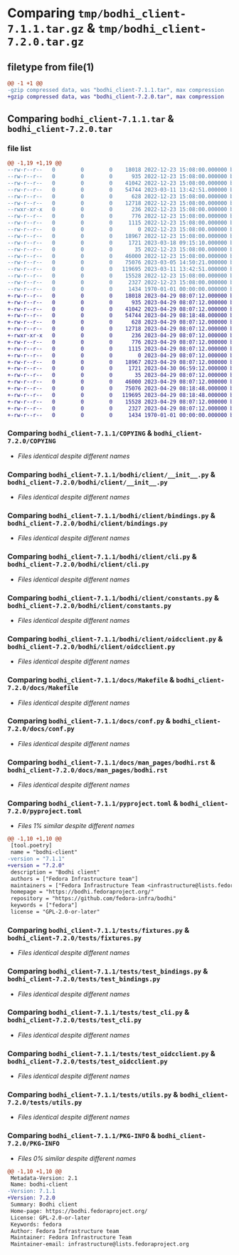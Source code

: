 # Comparing `tmp/bodhi_client-7.1.1.tar.gz` & `tmp/bodhi_client-7.2.0.tar.gz`

## filetype from file(1)

```diff
@@ -1 +1 @@
-gzip compressed data, was "bodhi_client-7.1.1.tar", max compression
+gzip compressed data, was "bodhi_client-7.2.0.tar", max compression
```

## Comparing `bodhi_client-7.1.1.tar` & `bodhi_client-7.2.0.tar`

### file list

```diff
@@ -1,19 +1,19 @@
--rw-r--r--   0        0        0    18018 2022-12-23 15:08:00.000000 bodhi_client-7.1.1/COPYING
--rw-r--r--   0        0        0      935 2022-12-23 15:08:00.000000 bodhi_client-7.1.1/bodhi/client/__init__.py
--rw-r--r--   0        0        0    41042 2022-12-23 15:08:00.000000 bodhi_client-7.1.1/bodhi/client/bindings.py
--rw-r--r--   0        0        0    54744 2023-03-11 13:42:51.000000 bodhi_client-7.1.1/bodhi/client/cli.py
--rw-r--r--   0        0        0      628 2022-12-23 15:08:00.000000 bodhi_client-7.1.1/bodhi/client/constants.py
--rw-r--r--   0        0        0    12718 2022-12-23 15:08:00.000000 bodhi_client-7.1.1/bodhi/client/oidcclient.py
--rwxr-xr-x   0        0        0      236 2022-12-23 15:08:00.000000 bodhi_client-7.1.1/bodhi-client.bash
--rw-r--r--   0        0        0      776 2022-12-23 15:08:00.000000 bodhi_client-7.1.1/docs/Makefile
--rw-r--r--   0        0        0     1115 2022-12-23 15:08:00.000000 bodhi_client-7.1.1/docs/conf.py
--rw-r--r--   0        0        0        0 2022-12-23 15:08:00.000000 bodhi_client-7.1.1/docs/index.rst
--rw-r--r--   0        0        0    18967 2022-12-23 15:08:00.000000 bodhi_client-7.1.1/docs/man_pages/bodhi.rst
--rw-r--r--   0        0        0     1721 2023-03-18 09:15:10.000000 bodhi_client-7.1.1/pyproject.toml
--rw-r--r--   0        0        0       35 2022-12-23 15:08:00.000000 bodhi_client-7.1.1/tests/__init__.py
--rw-r--r--   0        0        0    46000 2022-12-23 15:08:00.000000 bodhi_client-7.1.1/tests/fixtures.py
--rw-r--r--   0        0        0    75076 2023-03-05 14:50:21.000000 bodhi_client-7.1.1/tests/test_bindings.py
--rw-r--r--   0        0        0   119695 2023-03-11 13:42:51.000000 bodhi_client-7.1.1/tests/test_cli.py
--rw-r--r--   0        0        0    15528 2022-12-23 15:08:00.000000 bodhi_client-7.1.1/tests/test_oidcclient.py
--rw-r--r--   0        0        0     2327 2022-12-23 15:08:00.000000 bodhi_client-7.1.1/tests/utils.py
--rw-r--r--   0        0        0     1434 1970-01-01 00:00:00.000000 bodhi_client-7.1.1/PKG-INFO
+-rw-r--r--   0        0        0    18018 2023-04-29 08:07:12.000000 bodhi_client-7.2.0/COPYING
+-rw-r--r--   0        0        0      935 2023-04-29 08:07:12.000000 bodhi_client-7.2.0/bodhi/client/__init__.py
+-rw-r--r--   0        0        0    41042 2023-04-29 08:07:12.000000 bodhi_client-7.2.0/bodhi/client/bindings.py
+-rw-r--r--   0        0        0    54744 2023-04-29 08:18:48.000000 bodhi_client-7.2.0/bodhi/client/cli.py
+-rw-r--r--   0        0        0      628 2023-04-29 08:07:12.000000 bodhi_client-7.2.0/bodhi/client/constants.py
+-rw-r--r--   0        0        0    12718 2023-04-29 08:07:12.000000 bodhi_client-7.2.0/bodhi/client/oidcclient.py
+-rwxr-xr-x   0        0        0      236 2023-04-29 08:07:12.000000 bodhi_client-7.2.0/bodhi-client.bash
+-rw-r--r--   0        0        0      776 2023-04-29 08:07:12.000000 bodhi_client-7.2.0/docs/Makefile
+-rw-r--r--   0        0        0     1115 2023-04-29 08:07:12.000000 bodhi_client-7.2.0/docs/conf.py
+-rw-r--r--   0        0        0        0 2023-04-29 08:07:12.000000 bodhi_client-7.2.0/docs/index.rst
+-rw-r--r--   0        0        0    18967 2023-04-29 08:07:12.000000 bodhi_client-7.2.0/docs/man_pages/bodhi.rst
+-rw-r--r--   0        0        0     1721 2023-04-30 06:59:12.000000 bodhi_client-7.2.0/pyproject.toml
+-rw-r--r--   0        0        0       35 2023-04-29 08:07:12.000000 bodhi_client-7.2.0/tests/__init__.py
+-rw-r--r--   0        0        0    46000 2023-04-29 08:07:12.000000 bodhi_client-7.2.0/tests/fixtures.py
+-rw-r--r--   0        0        0    75076 2023-04-29 08:18:48.000000 bodhi_client-7.2.0/tests/test_bindings.py
+-rw-r--r--   0        0        0   119695 2023-04-29 08:18:48.000000 bodhi_client-7.2.0/tests/test_cli.py
+-rw-r--r--   0        0        0    15528 2023-04-29 08:07:12.000000 bodhi_client-7.2.0/tests/test_oidcclient.py
+-rw-r--r--   0        0        0     2327 2023-04-29 08:07:12.000000 bodhi_client-7.2.0/tests/utils.py
+-rw-r--r--   0        0        0     1434 1970-01-01 00:00:00.000000 bodhi_client-7.2.0/PKG-INFO
```

### Comparing `bodhi_client-7.1.1/COPYING` & `bodhi_client-7.2.0/COPYING`

 * *Files identical despite different names*

### Comparing `bodhi_client-7.1.1/bodhi/client/__init__.py` & `bodhi_client-7.2.0/bodhi/client/__init__.py`

 * *Files identical despite different names*

### Comparing `bodhi_client-7.1.1/bodhi/client/bindings.py` & `bodhi_client-7.2.0/bodhi/client/bindings.py`

 * *Files identical despite different names*

### Comparing `bodhi_client-7.1.1/bodhi/client/cli.py` & `bodhi_client-7.2.0/bodhi/client/cli.py`

 * *Files identical despite different names*

### Comparing `bodhi_client-7.1.1/bodhi/client/constants.py` & `bodhi_client-7.2.0/bodhi/client/constants.py`

 * *Files identical despite different names*

### Comparing `bodhi_client-7.1.1/bodhi/client/oidcclient.py` & `bodhi_client-7.2.0/bodhi/client/oidcclient.py`

 * *Files identical despite different names*

### Comparing `bodhi_client-7.1.1/docs/Makefile` & `bodhi_client-7.2.0/docs/Makefile`

 * *Files identical despite different names*

### Comparing `bodhi_client-7.1.1/docs/conf.py` & `bodhi_client-7.2.0/docs/conf.py`

 * *Files identical despite different names*

### Comparing `bodhi_client-7.1.1/docs/man_pages/bodhi.rst` & `bodhi_client-7.2.0/docs/man_pages/bodhi.rst`

 * *Files identical despite different names*

### Comparing `bodhi_client-7.1.1/pyproject.toml` & `bodhi_client-7.2.0/pyproject.toml`

 * *Files 1% similar despite different names*

```diff
@@ -1,10 +1,10 @@
 [tool.poetry]
 name = "bodhi-client"
-version = "7.1.1"
+version = "7.2.0"
 description = "Bodhi client"
 authors = ["Fedora Infrastructure team"]
 maintainers = ["Fedora Infrastructure Team <infrastructure@lists.fedoraproject.org>"]
 homepage = "https://bodhi.fedoraproject.org/"
 repository = "https://github.com/fedora-infra/bodhi"
 keywords = ["fedora"]
 license = "GPL-2.0-or-later"
```

### Comparing `bodhi_client-7.1.1/tests/fixtures.py` & `bodhi_client-7.2.0/tests/fixtures.py`

 * *Files identical despite different names*

### Comparing `bodhi_client-7.1.1/tests/test_bindings.py` & `bodhi_client-7.2.0/tests/test_bindings.py`

 * *Files identical despite different names*

### Comparing `bodhi_client-7.1.1/tests/test_cli.py` & `bodhi_client-7.2.0/tests/test_cli.py`

 * *Files identical despite different names*

### Comparing `bodhi_client-7.1.1/tests/test_oidcclient.py` & `bodhi_client-7.2.0/tests/test_oidcclient.py`

 * *Files identical despite different names*

### Comparing `bodhi_client-7.1.1/tests/utils.py` & `bodhi_client-7.2.0/tests/utils.py`

 * *Files identical despite different names*

### Comparing `bodhi_client-7.1.1/PKG-INFO` & `bodhi_client-7.2.0/PKG-INFO`

 * *Files 0% similar despite different names*

```diff
@@ -1,10 +1,10 @@
 Metadata-Version: 2.1
 Name: bodhi-client
-Version: 7.1.1
+Version: 7.2.0
 Summary: Bodhi client
 Home-page: https://bodhi.fedoraproject.org/
 License: GPL-2.0-or-later
 Keywords: fedora
 Author: Fedora Infrastructure team
 Maintainer: Fedora Infrastructure Team
 Maintainer-email: infrastructure@lists.fedoraproject.org
```

